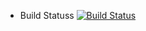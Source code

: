 
* Build Statuss
[![Build Status](http://http://16.29.148.107:8080/buildStatus/icon?job=instavote%2Fworker-build)](http://http://16.29.148.107:8080/job/instavote/job/worker-build/)
